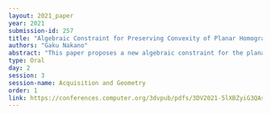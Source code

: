 ```yaml
---
layout: 2021_paper
year: 2021
submission-id: 257
title: "Algebraic Constraint for Preserving Convexity of Planar Homography"
authors: "Gaku Nakano"
abstract: "This paper proposes a new algebraic constraint for the planar homography estimation to ensure transformations between two convex quadrilaterals. The new constraint is derived by utilizing a projective invariance of an ellipse, i.e. an ellipse is projected as an ellipse in other views under a physically plausible homography. The invariance is expressed by a quadratic inequality about a homography matrix, therefore, the quadratic constraint can be incorporated with a direct linear method that can be solved as a generalized eigenvalue problem. We demonstrate by experiments that an M-estimator with the new constraint is stable and robust against image noise and outliers compared to RANSAC family with the standard 4-point DLT method."
type: Oral
day: 2
session: 3
session-name: Acquisition and Geometry
order: 1
link: https://conferences.computer.org/3dvpub/pdfs/3DV2021-5lXBZyiG3QAsRBKXHIjqU8/268800a126/268800a126.pdf
---
```

